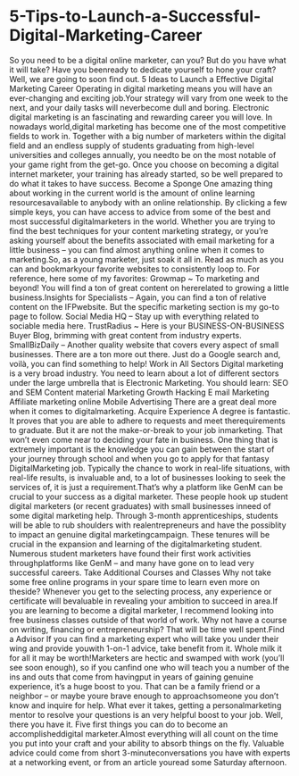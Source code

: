 # 5-Tips-to-Launch-a-Successful-Digital-Marketing-Career
So you need to be a digital online marketer, can you? But do you have what it will take? Have you beenready to dedicate yourself to hone your craft? Well, we are going to soon find out.  5 Ideas to Launch a Effective Digital Marketing Career  Operating in digital marketing means you will have an ever-changing and exciting job.Your strategy will vary from one week to the next, and your daily tasks will neverbecome dull and boring. Electronic digital marketing is an fascinating and rewarding career you will love. In nowadays world,digital marketing has become one of the most competitive fields to work in. Together with a big number of marketers within the digital field and an endless supply of students graduating from high-level universities and colleges annually, you needto be on the most notable of your game right from the get-go.  Once you choose on becoming a digital internet marketer, your training has already started, so be well prepared to do what it takes to have success.  Become a Sponge One amazing thing about working in the current world is the amount of online learning resourcesavailable to anybody with an online relationship. By clicking a few simple keys, you can have access to advice from some of the best and most successful digitalmarketers in the world.  Whether you are trying to find the best techniques for your content marketing strategy, or you’re asking yourself about the benefits associated with email marketing for a little business – you  can find almost anything online when it comes to marketing.So, as a young marketer, just soak it all in. Read as much as you can and bookmarkyour favorite websites to consistently loop to. For reference, here some of my  favorites:  Growmap ~ To marketing and beyond! You will find a ton of great content on hererelated to growing a little business.Insights for Specialists – Again, you can find a ton of relative content on the IFPwebsite. But the specific marketing section is my go-to page to follow. Social Media HQ – Stay up with everything related to sociable media here. TrustRadius ~ Here is your BUSINESS-ON-BUSINESS Buyer Blog, brimming with great content from industry  experts. SmallBizDaily – Another quality website that covers every aspect of small businesses. There are a ton more out there. Just do a Google search and, voilà, you can find  something to help! Work in All Sectors Digital marketing is a very broad industry. You need to learn about a lot of different sectors under the large umbrella that is Electronic Marketing. You should learn:  SEO and SEM Content material Marketing Growth Hacking E mail Marketing Affiliate marketing online Mobile Advertising There are a great deal more when it comes to digitalmarketing.  Acquire Experience A degree is fantastic. It proves that you are able to adhere to requests and meet therequirements to graduate. But it are not the make-or-break to your job inmarketing. That won’t even come near to deciding your fate in business.  One thing that is extremely important is the knowledge you can gain between the start of your journey through school and when you go to apply for that fantasy DigitalMarketing job. Typically the chance to work in real-life situations, with real-life results, is invaluable and, to a lot of businesses looking to seek the services of, it is just a requirement.That’s why a platform like GenM can be crucial to your success as a digital marketer. These people hook up student digital marketers (or recent graduates) with small businesses inneed of some digital marketing help. Through 3-month apprenticeships, students will be able to rub shoulders with realentrepreneurs and have the possiblity to impact an genuine digital marketingcampaign. These tenures will be crucial in the expansion and learning of the digitalmarketing student. Numerous student marketers have found their first work activities throughplatforms like GenM – and many have gone on to lead very successful careers.  Take Additional Courses and Classes Why not take some free online programs in your spare time to learn even more on theside? Whenever you get to the selecting process, any experience or certificate will bevaluable in revealing your ambition to succeed in area.If you are learning to become a digital marketer, I recommend looking into free business classes outside of that world of work. Why not have a course on writing,  financing or entrepreneurship? That will be time well spent.Find a Advisor If you can find a marketing expert who will take you under their wing and provide youwith 1-on-1 advice, take benefit from it. Whole milk it for all it may be worth!Marketers are hectic and swamped with work (you’ll see soon enough), so if you canfind one who will teach you a number of the ins and outs that come from havingput in years of gaining genuine experience, it’s a huge boost to you.  That can be a family friend or a neighbor – or maybe youre brave enough to approachsomeone you don’t know and inquire for help. What ever it takes, getting a personalmarketing mentor to resolve your questions is an very helpful boost to your job.  Well, there you have it. Five first things you can do to become an accomplisheddigital marketer.Almost everything will all count on the time you put into your craft and your ability to absorb things on the fly. Valuable advice could come from short 3-minuteconversations you have with experts at a networking event, or from an article youread some Saturday afternoon.
